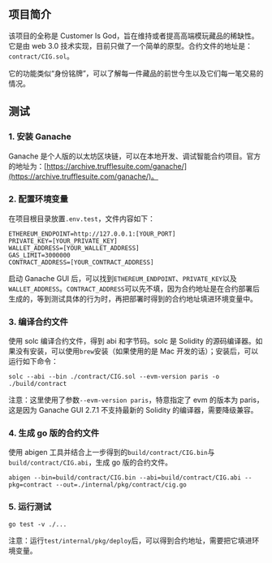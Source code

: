 ## 项目简介
该项目的全称是 Customer Is God，旨在维持或者提高高端模玩藏品的稀缺性。它是由 web 3.0 技术实现，目前只做了一个简单的原型。合约文件的地址是：`contract/CIG.sol`。

它的功能类似“身份铭牌”，可以了解每一件藏品的前世今生以及它们每一笔交易的情况。


## 测试
### 1. 安装 Ganache
Ganache 是个人版的以太坊区块链，可以在本地开发、调试智能合约项目。官方的地址为：[https://archive.trufflesuite.com/ganache/](https://archive.trufflesuite.com/ganache/)。

### 2. 配置环境变量
在项目根目录放置`.env.test`，文件内容如下：
```text
ETHEREUM_ENDPOINT=http://127.0.0.1:[YOUR_PORT]
PRIVATE_KEY=[YOUR_PRIVATE_KEY]
WALLET_ADDRESS=[YOUR_WALLET_ADDRESS]
GAS_LIMIT=3000000
CONTRACT_ADDRESS=[YOUR_CONTRACT_ADDRESS]
```
启动 Ganache GUI 后，可以找到`ETHEREUM_ENDPOINT`、`PRIVATE_KEY`以及`WALLET_ADDRESS`。`CONTRACT_ADDRESS`可以先不填，因为合约地址是在合约部署后生成的，等到测试具体的行为时，再把部署时得到的合约地址填进环境变量中。

### 3. 编译合约文件
使用 solc 编译合约文件，得到 abi 和字节码。solc 是 Solidity 的源码编译器。如果没有安装，可以使用`brew`安装（如果使用的是 Mac 开发的话）；安装后，可以运行如下命令：
```shell
solc --abi --bin ./contract/CIG.sol --evm-version paris -o ./build/contract
```
注意：这里使用了参数`--evm-version paris`，特意指定了 evm 的版本为 paris，这是因为 Ganache GUI 2.7.1 不支持最新的 Solidity 的编译器，需要降级兼容。

### 4. 生成 go 版的合约文件
使用 abigen 工具并结合上一步得到的`build/contract/CIG.bin`与`build/contract/CIG.abi`，生成 go 版的合约文件。
```shell
abigen --bin=build/contract/CIG.bin --abi=build/contract/CIG.abi --pkg=contract --out=./internal/pkg/contract/cig.go
```

### 5. 运行测试
```shell
go test -v ./...
```
注意：运行`test/internal/pkg/deploy`后，可以得到合约地址，需要把它填进环境变量。
